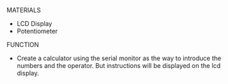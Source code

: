 MATERIALS
 - LCD Display
 - Potentiometer

FUNCTION
 - Create a calculator using the serial monitor as the way to introduce the numbers and the operator. But instructions will be displayed on the lcd display.